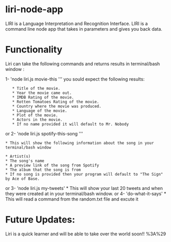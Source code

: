 # liri-node-app
LIRI is a Language Interpretation and Recognition Interface. LIRI is a command line node app that takes in parameters and gives you back data.


# Functionality

Liri can take the following commands and returns results in terminal/bash window :

1- 'node liri.js movie-this '<movie name here>''
    you sould expect the following results:

       * Title of the movie.
       * Year the movie came out.
       * IMDB Rating of the movie.
       * Rotten Tomatoes Rating of the movie.
       * Country where the movie was produced.
       * Language of the movie.
       * Plot of the movie.
       * Actors in the movie.
       * If no name provided it will default to Mr. Nobody

 or
 2- 'node liri.js spotify-this-song '<song name here>''

    * This will show the following information about the song in your terminal/bash window

    * Artist(s)
    * The song's name
    * A preview link of the song from Spotify
    * The album that the song is from
    * If no song is provided then your program will default to "The Sign" by Ace of Base.
 or
 3- 'node liri.js my-tweets'
     * This will show your last 20 tweets and when they were created at in your terminal/bash window.
 or
 4- 'do-what-it-says'
    * This will read a command from the random.txt file and excute it


#  Future Updates:

Liri is a quick learner and will be able to take over the world soon!! %3A%29